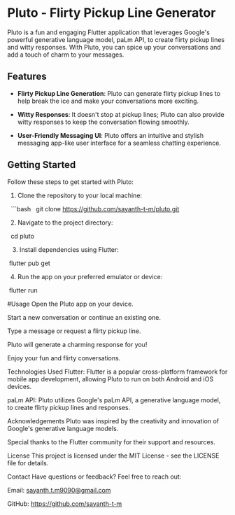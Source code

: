 # Pluto - Flirty Pickup Line Generator

Pluto is a fun and engaging Flutter application that leverages Google's powerful generative language model, paLm API, to create flirty pickup lines and witty responses. With Pluto, you can spice up your conversations and add a touch of charm to your messages.

## Features

* **Flirty Pickup Line Generation**: Pluto can generate flirty pickup lines to help break the ice and make your conversations more exciting.

* **Witty Responses**: It doesn't stop at pickup lines; Pluto can also provide witty responses to keep the conversation flowing smoothly.

* **User-Friendly Messaging UI**: Pluto offers an intuitive and stylish messaging app-like user interface for a seamless chatting experience.

## Getting Started

Follow these steps to get started with Pluto:

1. Clone the repository to your local machine:

  ```bash
  git clone https://github.com/sayanth-t-m/pluto.git

2. Navigate to the project directory:

  cd pluto
  
  
3. Install dependencies using Flutter:

 flutter pub get

4. Run the app on your preferred emulator or device:

 flutter run

#Usage
Open the Pluto app on your device.

Start a new conversation or continue an existing one.

Type a message or request a flirty pickup line.

Pluto will generate a charming response for you!

Enjoy your fun and flirty conversations.


Technologies Used
Flutter: Flutter is a popular cross-platform framework for mobile app development, allowing Pluto to run on both Android and iOS devices.

paLm API: Pluto utilizes Google's paLm API, a generative language model, to create flirty pickup lines and responses.

Acknowledgements
Pluto was inspired by the creativity and innovation of Google's generative language models.

Special thanks to the Flutter community for their support and resources.

License
This project is licensed under the MIT License - see the LICENSE file for details.

Contact
Have questions or feedback? Feel free to reach out:

Email: sayanth.t.m9090@gmail.com

GitHub: https://github.com/sayanth-t-m
